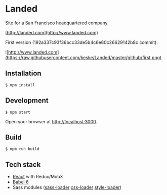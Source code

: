 Landed
=========================

Site for a San Francisco headquartered company.

[http://landed.com](http://www.landed.com)

First version (192a337c93f36bcc33de5b4c6e60c26629142b8c commit):

![http://www.landed.com](https://raw.githubusercontent.com/keske/Landed/master/github/first.png)

## Installation
```
$ npm install
```

## Development
```
$ npm start
```
Open your browser at [http://localhost:3000](http://localhost:3000).


## Build
```
$ npm run build
```

## Tech stack
- [React](https://github.com/facebook/react) with Redux/MobX
- [Babel 6](https://github.com/babel/babel)
- Sass modules ([sass-loader](https://github.com/jtangelder/sass-loader) [css-loader](https://github.com/webpack/css-loader) [style-loader](https://github.com/webpack/style-loader))